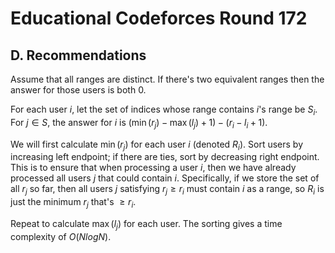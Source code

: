 # Educational Codeforces Round 172

## D. Recommendations
Assume that all ranges are distinct. If there's two equivalent ranges then the answer for those users is both $0$.

For each user $i$, let the set of indices whose range contains $i$'s range be $S_i$. For $j\in{S}$, the answer for $i$ is $(\min(r_j)-\max(l_j)+1)-(r_i-l_i+1)$.

We will first calculate $\min(r_j)$ for each user $i$ (denoted $R_i$). Sort users by increasing left endpoint; if there are ties, sort by decreasing right endpoint. This is to ensure that when processing a user $i$, then we have already processed all users $j$ that could contain $i$. Specifically, if we store the set of all $r_j$ so far, then all users $j$ satisfying $r_j\ge{r_i}$ must contain $i$ as a range, so $R_i$ is just the minimum $r_j$ that's $\ge{r_i}$.

Repeat to calculate $\max(l_j)$ for each user. The sorting gives a time complexity of $O(NlogN)$.